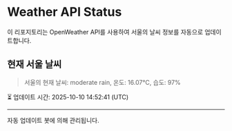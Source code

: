 
# Weather API Status

이 리포지토리는 OpenWeather API를 사용하여 서울의 날씨 정보를 자동으로 업데이트합니다.

## 현재 서울 날씨
> 서울의 현재 날씨: moderate rain, 온도: 16.07°C, 습도: 97%

⏳ 업데이트 시간: 2025-10-10 14:52:41 (UTC)

---
자동 업데이트 봇에 의해 관리됩니다.
